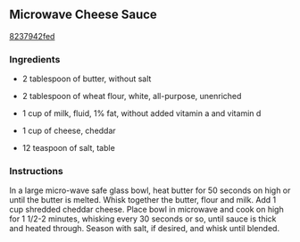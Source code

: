 ## Microwave Cheese Sauce

[8237942fed](http://www.food.com/recipe/microwave-cheese-sauce-90073)

### Ingredients

 - 2 tablespoon of butter, without salt

 - 2 tablespoon of wheat flour, white, all-purpose, unenriched

 - 1 cup of milk, fluid, 1% fat, without added vitamin a and vitamin d

 - 1 cup of cheese, cheddar

 - 12 teaspoon of salt, table

### Instructions

In a large micro-wave safe glass bowl, heat butter for 50 seconds on high or until the butter is melted. Whisk together the butter, flour and milk. Add 1 cup shredded cheddar cheese. Place bowl in microwave and cook on high for 1 1/2-2 minutes, whisking every 30 seconds or so, until sauce is thick and heated through. Season with salt, if desired, and whisk until blended.